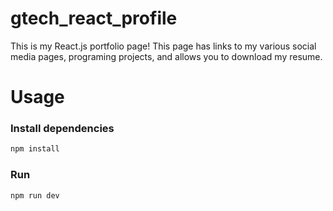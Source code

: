 # gtech_react_profile


This is my React.js portfolio page! This page has links to my various social media pages, programing projects, and allows you to download my resume.



# Usage

### Install dependencies

```bash
npm install
```

### Run

```bash
npm run dev
```


